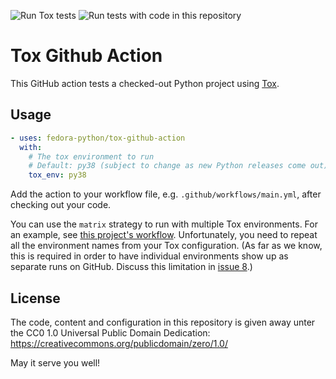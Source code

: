 ![Run Tox tests](https://github.com/fedora-python/tox-github-action/workflows/Run%20Tox%20tests/badge.svg)
![Run tests with code in this repository](https://github.com/fedora-python/tox-github-action/workflows/Run%20tests%20with%20code%20in%20this%20repository/badge.svg)

# Tox Github Action

This GitHub action tests a checked-out Python project using
[Tox](https://tox.readthedocs.io/en/latest/index.html).


## Usage

```yaml
- uses: fedora-python/tox-github-action
  with:
    # The tox environment to run
    # Default: py38 (subject to change as new Python releases come out)
    tox_env: py38
```

Add the action to your workflow file, e.g. `.github/workflows/main.yml`,
after checking out your code.

You can use the `matrix` strategy to run with multiple Tox environments.
For an example, see [this project's workflow](.github/workflows/main.yml).
Unfortunately, you need to repeat all the environment names
from your Tox configuration.
(As far as we know, this is required in order to have individual environments
show up as separate runs on GitHub. Discuss this limitation in [issue 8].)


[issue 8]: https://github.com/fedora-python/tox-github-action/issues/8

## License

The code, content and configuration in this repository is given away unter the
CC0 1.0 Universal Public Domain Dedication:
https://creativecommons.org/publicdomain/zero/1.0/

May it serve you well!
